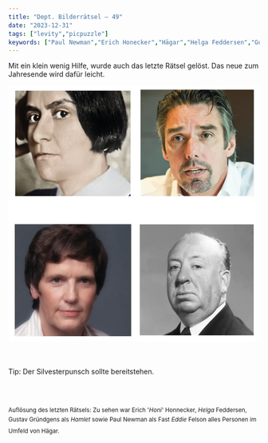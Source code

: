 ```yaml
---
title: "Dept. Bilderrätsel – 49"
date: "2023-12-31"
tags: ["levity","picpuzzle"]
keywords: ["Paul Newman","Erich Honecker","Hägar","Helga Feddersen","Gustav Gründgens","Rita Süssmuth","Alfred Hitchcock","Martin Stich","Else Laska-Schüler"]
---
```

Mit ein klein wenig Hilfe, wurde auch das letzte Rätsel gelöst. Das neue zum Jahresende wird dafür leicht.
<br/>

<img  src="/assets/img/xpiczuzzle49.webp" alt="Bilderrätsel49">

<br/>
<br/>
<br/>

Tip: Der Silvesterpunsch sollte bereitstehen.

<br/>
<br/>

<sup>Auflösung des letzten Rätsels: Zu sehen war Erich  '<i>Honi</i>' Honnecker, <i>Helga</i> Feddersen, Gustav Gründgens als <i>Hamlet</i> sowie Paul Newman als Fast <i>Eddie</i> Felson alles Personen im Umfeld von Hägar.
<sup>